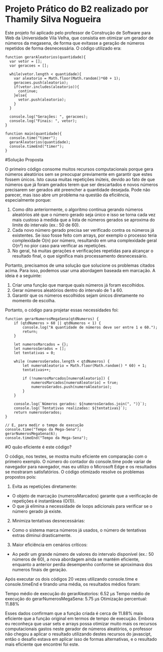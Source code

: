 # Projeto Prático do B2 realizado por Thamily Silva Nogueira

Este projeto foi aplicado pelo professor de Construção de Software para Web da Universidade Vila Velha, que consistia em otimizar um gerador de números da megasena, de forma que evitasse a geração de números repetidos de forma desnecessária. 
O código utilizado era: 

```
function gerarAleatorios(quantidade){
  var vetor = [];
  var geracoes = [];

  while(vetor.length < quantidade){
    var aleatorio = Math.floor(Math.random()*60 + 1);
    geracoes.push(aleatorio);
    if(vetor.includes(aleatorio)){
      continue;
    }else{
      vetor.push(aleatorio);
    }
  }

  console.log("Gerações: ", geracoes);
  console.log("Finais: ", vetor);
}

function main(quantidade){
  console.time("timer");
  gerarAleatorios(quantidade);
  console.timeEnd("timer");
}

```
#Solução Proposta 

O primeiro código consome muitos recursos computacionais porque gera números aleatórios sem se preocupar previamente em garantir que estes fossem únicos. Isto causa muitas repetições inúteis, devido ao fato de que números que já foram gerados terem que ser descartados e novos números precisarem ser gerados até preencher a quantidade desejada. Pode não parecer, mas isso abre um problema na questão da eficiência, especialmente porque:

1. Como dito anteriormente, o algoritmo continua gerando números aleatórios até que o número gerado seja único e isso se torna cada vez mais custoso à medida que a lista de números gerados se aproxima do limite do intervalo (ex.: 50 de 60).
2. Cada novo número gerado precisa ser verificado contra os números já existentes. Se isso fosse feito com arrays, por exemplo o processo teria complexidade O(n) por número, resultando em uma complexidade geral O(n²) no pior caso para verificar as repetições.
3. No geral, há muitas gerações e verificações repetidas para alcançar o resultado final, o que significa mais processamento desnecessário.

Portanto, precisamos de uma solução que solucione os problemas citados acima. Para isso, podemos usar uma abordagem baseada em marcação. A ideia é a seguinte:
1. Criar uma função que marque quais números já foram escolhidos.
2. Gerar números aleatórios dentro do intervalo de 1 a 60.
3. Garantir que os números escolhidos sejam únicos diretamente no momento de escolha.
   
Portanto, o código para projetar essas necessidades foi: 
```
function gerarNumerosMegaSena(qtdNumeros) {
    if (qtdNumeros > 60 || qtdNumeros < 1) {
        console.log("A quantidade de números deve ser entre 1 e 60.");
        return;
    }

    let numerosMarcados = {};
    let numerosGerados = [];
    let tentativas = 0;

    while (numerosGerados.length < qtdNumeros) {
        let numeroAleatorio = Math.floor(Math.random() * 60) + 1;
        tentativas++;

        if (!numerosMarcados[numeroAleatorio]) {
            numerosMarcados[numeroAleatorio] = true;
            numerosGerados.push(numeroAleatorio);
        }
    }

    console.log(`Números gerados: ${numerosGerados.join(", ")}`);
    console.log(`Tentativas realizadas: ${tentativas}`);
    return numerosGerados;
}

// E, para medir o tempo de execução
console.time("Tempo da Mega-Sena");
gerarNumerosMegaSena(6);
console.timeEnd("Tempo da Mega-Sena");
```

#O quão eficiente é este código?

O código, nos testes, se mostra muito eficiente em comparação com o primeiro exemplo. O número do contador do console.time pode variar de navegador para navegador, mas eu utilizo o Microsoft Edge e os resultados se mostraram satisfatórios. O código otimizado resolve os problemas propostos pois:

1. Evita as repetições diretamente:
- O objeto de marcação (numerosMarcados) garante que a verificação de repetições é instantânea (O(1)).
- O que já elimina a necessidade de loops adicionais para verificar se o número gerado já existe.
  
2. Minimiza tentativas desnecessárias:
- Como o sistema marca números já usados, o número de tentativas extras diminui drasticamente.
  
3. Maior eficiência em cenários críticos:
- Ao pedir um grande número de valores do intervalo disponível (ex.: 50 números de 60), a nova abordagem ainda se mantém eficiente, enquanto a anterior perdia desempenho conforme se aproximava dos numeros finais de geração.

Após executar os dois códigos 20 vezes utilizando console.time e console.timeEnd e tirando uma média, os resultados médios foram:

Tempo médio de execução do gerarAleatorios: 6.52 µs
Tempo médio de execução do gerarNumerosMegaSena: 5.75 µs
Otimização percentual: 11.88%

Esses dados confirmam que a função criada é cerca de 11.88% mais eficiente que a função original em termos de tempo de execução. Embora eu reconheça que usar sets e arrays possa otimizar muito mais os recursos computacionais gastos neste gerador de números aleatórios, o professor não chegou a aplicar o resultado utilizando destes recursos do javascipt, então o desafio estava em aplicar isso de formas alternativas, e o resultado mais eficiente que encontrei foi este.
